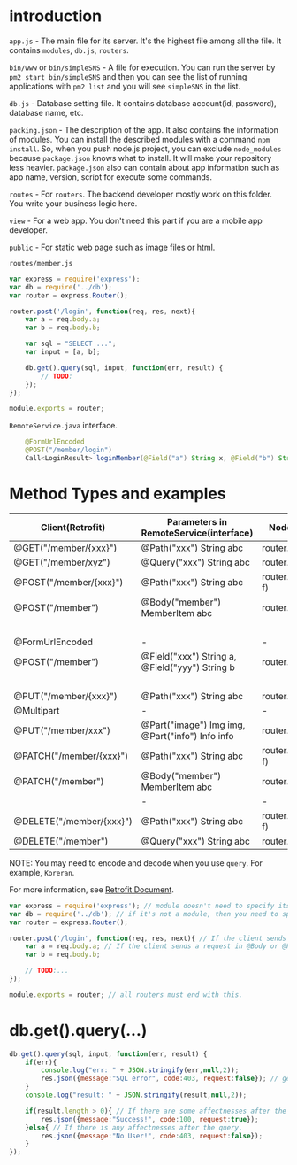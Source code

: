 # introduction

`app.js` - The main file for its server. It's the highest file among all the file. It contains `modules`, `db.js`, `routers`.

`bin/www` or `bin/simpleSNS` - A file for execution. You can run the server by `pm2 start bin/simpleSNS` and then you can see the list of running applications with `pm2 list` and you will see `simpleSNS` in the list.

`db.js` - Database setting file. It contains database account(id, password), database name, etc.

`packing.json` - The description of the app. It also contains the information of modules. You can install the described modules with a command `npm install`. So, when you push node.js project, you can exclude `node_modules` because `package.json` knows what to install. It will make your repository less heavier. `package.json` also can contain about app information such as app name, version, script for execute some commands.

`routes` - For `routers`. The backend developer mostly work on this folder. You write your business logic here.

`view` - For a web app. You don't need this part if you are a mobile app developer.

`public` - For static web page such as image files or html.

`routes/member.js`

```javascript
var express = require('express');
var db = require('../db');
var router = express.Router();

router.post('/login', function(req, res, next){
	var a = req.body.a;
	var b = req.body.b;

	var sql = "SELECT ...";
	var input = [a, b];

	db.get().query(sql, input, function(err, result) {
		// TODO:
	});
});

module.exports = router;
```

`RemoteService.java` interface.

```java
    @FormUrlEncoded
    @POST("/member/login")
    Call<LoginResult> loginMember(@Field("a") String x, @Field("b") String y);
```

# Method Types and examples

| Client(Retrofit)         | Parameters in RemoteService(interface)          | Nodejs(method)            | Nodejs(get data)       |
| ------------------------ |-------------------------------------------------| --------------------------| -----------------------|
| @GET("/member/{xxx}")    | @Path("xxx") String abc                         | router.get('/:xxx', f)    | req.params.xxx         |
| @GET("/member/xyz")      | @Query("xxx") String abc                        | router.get('/xyz', f)     | req.query.xxx          |
| @POST("/member/{xxx}")   | @Path("xxx") String abc                         | router.post('/:xxx', f)   | req.params.xxx         |
| @POST("/member")         | @Body("member") MemberItem abc                  | router.post('/', f)       | req.body.member.xxx    |
|                          |                                                 |                           | req.body.member.yyy    |
| @FormUrlEncoded          |                      -                          |            -              |           -            |
| @POST("/member")         | @Field("xxx") String a, @Field("yyy") String b  | router.post('/', f)       | req.body.xxx           |
|                          |                                                 |                           | req.body.yyy           |
| @PUT("/member/{xxx}")    | @Path("xxx") String abc                         | router.put('/:xxx', f)    | req.params.xxx         |
| @Multipart               |                      -                          |            -              |           -            |
| @PUT("/member/xxx")      | @Part("image") Img img, @Part("info") Info info | router.put('/xxx', f)     | [Multiparty Library](https://github.com/pillarjs/multiparty)               |
| @PATCH("/member/{xxx}")  | @Path("xxx") String abc                         | router.patch('/:xxx', f)  | req.params.xxx         |
| @PATCH("/member")        | @Body("member") MemberItem abc                  | router.patch('/', f)      | req.body.member.xxx    |
|                          |                      -                          |            -              | req.body.member.yyy    |     
| @DELETE("/member/{xxx}") | @Path("xxx") String abc                         | router.delete('/:xxx', f) | req.params.xxx         |
| @DELETE("/member")       | @Query("xxx") String abc                        | router.delete('/', f)     | req.query.xxx          |

NOTE: You may need to encode and decode when you use `query`. For example, `Koreran`.

For more information, see [Retrofit Document](http://devflow.github.io/retrofit-kr).
	
```javascript
var express = require('express'); // module doesn't need to specify its path.
var db = require('../db'); // if it's not a module, then you need to specify the correct path.
var router = express.Router();

router.post('/login', function(req, res, next){ // If the client sends a request with POST method, then you need to use `router.post`.
	var a = req.body.a; // If the client sends a request in @Body or @Field, you need to get the data with req.body.item_name;
	var b = req.body.b;

	// TODO:...
});

module.exports = router; // all routers must end with this.
```

# db.get().query(...)

```javascript
db.get().query(sql, input, function(err, result) {
	if(err){
		console.log("err: " + JSON.stringify(err,null,2));
		res.json({message:"SQL error", code:403, request:false}); // get the json data. The client would need `Gson`.
	}
	console.log("result: " + JSON.stringify(result,null,2));

	if(result.length > 0){ // If there are some affectnesses after the query.
		res.json({message:"Success!", code:100, request:true});
	}else{ // If there is any affectnesses after the query.
		res.json({message:"No User!", code:403, request:false});
	}
});
```
